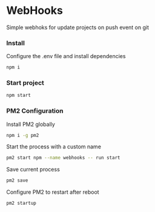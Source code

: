 # WebHooks

Simple webhoks for update projects on push event on git

### Install

Configure the .env file and install dependencies

```bash
npm i
```

### Start project

```bash
npm start
```

### PM2 Configuration

Install PM2 globally

```bash
npm i -g pm2
```
Start the process with a custom name

```bash
pm2 start npm --name webhooks -- run start
```

Save current process

```bash
pm2 save
```

Configure PM2 to restart after reboot

```bash
pm2 startup
```